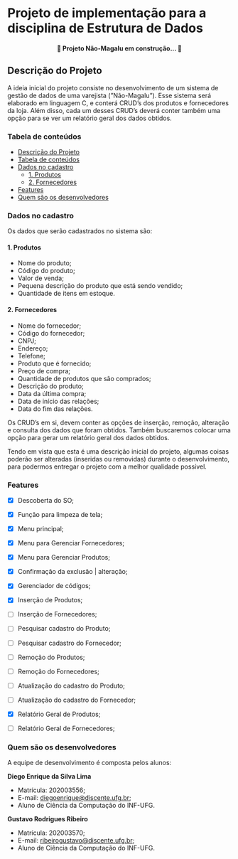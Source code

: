 # Projeto de implementação para a disciplina de Estrutura de Dados

<h4 align="center"> 
	🚧 Projeto Não-Magalu em construção...  🚧
</h4>

## Descrição do Projeto

A ideia inicial do projeto consiste no desenvolvimento de um sistema de gestão de dados de uma varejista (”Não-Magalu”). Esse sistema será elaborado em linguagem C, e conterá CRUD’s dos produtos e fornecedores da loja. Além disso, cada um desses CRUD’s deverá conter também uma opção para se ver um relatório geral dos dados obtidos. 

### Tabela de conteúdos

* [Descrição do Projeto](#descrição-do-Projeto)
* [Tabela de conteúdos](#tabela-de-conteúdos)
* [Dados no cadastro](#dados-no-cadastro)
    * [1. Produtos](#1-produtos)
    * [2. Fornecedores](#2-fornecedores)
* [Features](#features)
* [Quem são os desenvolvedores](#quem-são-os-desenvolvedores)



### Dados no cadastro

Os dados que serão cadastrados no sistema são:

#### 1. Produtos

- Nome do produto;
- Código do produto;
- Valor de venda;
- Pequena descrição do produto que está sendo vendido;
- Quantidade de itens em estoque.

#### 2. Fornecedores

- Nome do fornecedor;
- Código do fornecedor;
- CNPJ;
- Endereço;
- Telefone;
- Produto que é fornecido;
- Preço de compra;
- Quantidade de produtos que são comprados;
- Descrição do produto;
- Data da última compra;
- Data de início das relações;
- Data do fim das relações.

Os  CRUD’s em si, devem conter as opções de inserção, remoção, alteração e consulta dos dados que foram obtidos. Também buscaremos colocar uma opção para gerar um relatório geral dos dados obtidos.

Tendo em vista que esta é uma descrição inicial do projeto, algumas coisas poderão ser alteradas (inseridas ou removidas) durante o desenvolvimento, para podermos entregar o projeto com a melhor qualidade possível.

### Features

- [X] Descoberta do SO;
- [X] Função para limpeza de tela;
- [X] Menu principal;
- [X] Menu para Gerenciar Fornecedores;
- [X] Menu para Gerenciar Produtos;
- [X] Confirmação da exclusão | alteração;
- [X] Gerenciador de códigos;
- [X] Inserção de Produtos;
- [ ] Inserção de Fornecedores;
- [ ] Pesquisar cadastro do Produto;
- [ ] Pesquisar cadastro do Fornecedor;
- [ ] Remoção do Produtos;
- [ ] Remoção do Fornecedores;
- [ ] Atualização do cadastro do Produto;
- [ ] Atualização do cadastro do Fornecedor;
- [X] Relatório Geral de Produtos;
- [ ] Relatório Geral de Fornecedores;


### Quem são os desenvolvedores

A equipe de desenvolvimento é composta pelos alunos: 

__Diego Enrique da Silva Lima__

- Matrícula: 202003556;
- E-mail: diegoenrique@discente.ufg.br;
- Aluno de Ciência da Computação do INF-UFG.

__Gustavo Rodrigues Ribeiro__

- Matrícula: 202003570;
- E-mail:  ribeirogustavo@discente.ufg.br;
- Aluno de Ciência da Computação do INF-UFG.

